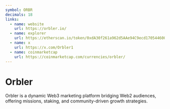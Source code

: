 ```yaml
---
symbol: ORBR
decimals: 18
links:
  - name: website
    url: https://orbler.io/
  - name: explorer
    url: https://etherscan.io/token/0xdA30f261a962d5AAe94C9ecd170544600d193766
  - name: x
    url: https://x.com/Orbler1
  - name: coinmarketcap
    url: https://coinmarketcap.com/currencies/orbler/
---
```


# Orbler

Orbler is a dynamic Web3 marketing platform bridging Web2 audiences, offering missions, staking, and community-driven growth strategies.

